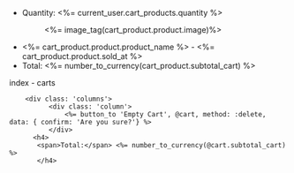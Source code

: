  <div class="cart-products cart">
          <ul>
            <li>Quantity: <%= current_user.cart_products.quantity %></li>
              <figure> <%= image_tag(cart_product.product.image)%> </figure>
            <li> <%= cart_product.product.product_name %> - <%= cart_product.product.sold_at %></li>
            <li> Total: <%= number_to_currency(cart_product.subtotal_cart) %> </li>
          </ul>
        </div>



index - carts

        <div class: 'columns'>
              <div class: 'column'>
                  <%= button_to 'Empty Cart', @cart, method: :delete, data: { confirm: 'Are you sure?'} %>
              </div>
          <h4>
           <span>Total:</span> <%= number_to_currency(@cart.subtotal_cart) %>
           </h4>